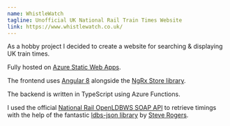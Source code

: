 ```yaml
---
name: WhistleWatch
tagline: Unofficial UK National Rail Train Times Website
link: https://www.whistlewatch.co.uk/
---
```


As a hobby project I decided to create a website for searching &amp; displaying UK train times.

Fully hosted on <a href="https://azure.microsoft.com/en-us/services/app-service/static/" target="_blank" rel="noopener noreferrer">Azure Static Web Apps</a>.

The frontend uses <a href="https://angular.io/" target="_blank" rel="noopener noreferrer">Angular 8</a> alongside the <a href="https://ngrx.io/guide/store" target="_blank" rel="noopener noreferrer">NgRx Store library</a>.

The backend is written in TypeScript using Azure Functions.

I used the official <a href="https://lite.realtime.nationalrail.co.uk/openldbws/" target="_blank" rel="noopener noreferrer">National Rail OpenLDBWS SOAP API</a> to retrieve timings with the help of the fantastic <a href="https://github.com/magnatronus/ldbs-json" target="_blank" rel="noopener noreferrer">ldbs-json library</a> by <a href="https://github.com/magnatronus" target="_blank" rel="noopener noreferrer">Steve Rogers</a>.
